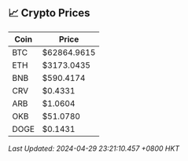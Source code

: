 ## 📈 Crypto Prices

| Coin | Price |
| ---- | ----- |
| BTC | $62864.9615 |
| ETH | $3173.0435 |
| BNB | $590.4174 |
| CRV | $0.4331 |
| ARB | $1.0604 |
| OKB | $51.0780 |
| DOGE | $0.1431 |

_Last Updated: 2024-04-29 23:21:10.457 +0800 HKT_